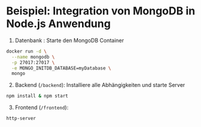 # Beispiel: Integration von MongoDB in Node.js Anwendung

1. Datenbank : Starte den MongoDB Container

```bash
docker run -d \
  --name mongodb \
  -p 27017:27017 \
  -e MONGO_INITDB_DATABASE=myDatabase \
  mongo
```

2. Backend (`/backend`): Installiere alle Abhängigkeiten und starte Server

```bash
npm install & npm start
```

3. Frontend (`/frontend`):

```bash
http-server
```